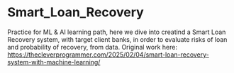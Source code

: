 # Smart_Loan_Recovery
Practice for ML &amp; AI learning path, here we dive into creatind a Smart Loan Recovery system, with target client banks, in order to evaluate risks of loan and probability of recovery, from data. Original work here: https://thecleverprogrammer.com/2025/02/04/smart-loan-recovery-system-with-machine-learning/
